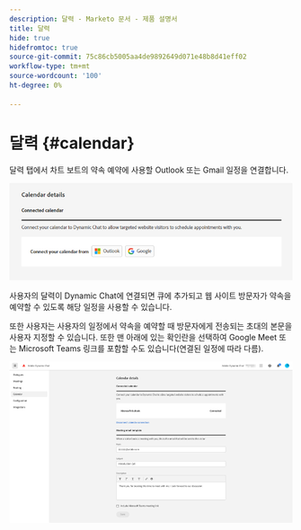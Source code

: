 ```yaml
---
description: 달력 - Marketo 문서 - 제품 설명서
title: 달력
hide: true
hidefromtoc: true
source-git-commit: 75c86cb5005aa4de9892649d071e48b8d41eff02
workflow-type: tm+mt
source-wordcount: '100'
ht-degree: 0%

---
```


# 달력 {#calendar}

달력 탭에서 차트 보트의 약속 예약에 사용할 Outlook 또는 Gmail 일정을 연결합니다.

![](assets/calendar-1.png)

사용자의 달력이 Dynamic Chat에 연결되면 큐에 추가되고 웹 사이트 방문자가 약속을 예약할 수 있도록 해당 일정을 사용할 수 있습니다.

또한 사용자는 사용자의 일정에서 약속을 예약할 때 방문자에게 전송되는 초대의 본문을 사용자 지정할 수 있습니다. 또한 맨 아래에 있는 확인란을 선택하여 Google Meet 또는 Microsoft Teams 링크를 포함할 수도 있습니다(연결된 일정에 따라 다름).

![](assets/calendar-2.png)

